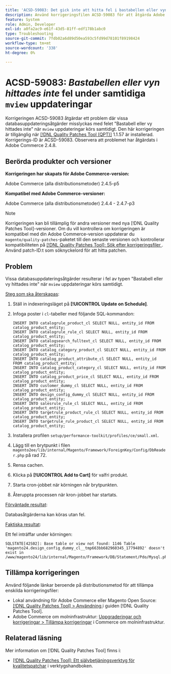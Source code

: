 ```yaml
---
title: 'ACSD-59083: Det gick inte att hitta fel i bastabellen eller vyn vid samtidiga vyuppdateringar'
description: Använd korrigeringsfilen ACSD-59083 för att åtgärda Adobe Commerce-problemet där vissa databasuppdateringsåtgärder misslyckas med felet "Bastabellen eller vyn hittades inte".
feature: System
role: Admin, Developer
exl-id: a0fa2ac9-e61f-43d5-81ff-edf178b1abc0
type: Troubleshooting
source-git-commit: 7fdb02a6d89d50ea593c5fd99d78101f89198424
workflow-type: tm+mt
source-wordcount: '338'
ht-degree: 0%

---
```


# ACSD-59083: *Bastabellen eller vyn hittades inte* fel under samtidiga `mview` uppdateringar

Korrigeringen ACSD-59083 åtgärdar ett problem där vissa databasuppdateringsåtgärder misslyckas med felet &quot;Bastabell eller vy hittades inte&quot; när `mview` uppdateringar körs samtidigt. Den här korrigeringen är tillgänglig när [[!DNL Quality Patches Tool (QPT)]](/help/tools/quality-patches-tool/quality-patches-tool-to-self-serve-quality-patches.md) 1.1.57 är installerad. Korrigerings-ID är ACSD-59083. Observera att problemet har åtgärdats i Adobe Commerce 2.4.8.

## Berörda produkter och versioner

**Korrigeringen har skapats för Adobe Commerce-version:**

Adobe Commerce (alla distributionsmetoder) 2.4.5-p5

**Kompatibel med Adobe Commerce-versioner:**

Adobe Commerce (alla distributionsmetoder) 2.4.4 - 2.4.7-p3

>[!NOTE]
>
>Korrigeringen kan bli tillämplig för andra versioner med nya [!DNL Quality Patches Tool]-versioner. Om du vill kontrollera om korrigeringen är kompatibel med din Adobe Commerce-version uppdaterar du `magento/quality-patches`-paketet till den senaste versionen och kontrollerar kompatibiliteten på [[!DNL Quality Patches Tool]: Sök efter korrigeringsfiler ](https://experienceleague.adobe.com/tools/commerce-quality-patches/index.html). Använd patch-ID:t som söknyckelord för att hitta patchen.

## Problem

Vissa databasuppdateringsåtgärder resulterar i fel av typen &quot;Bastabell eller vy hittades inte&quot; när `mview` uppdateringar körs samtidigt.

<u>Steg som ska återskapas</u>:

1. Ställ in indexeringsläget på **[!UICONTROL Update on Schedule]**.
1. Infoga poster i `cl`-tabeller med följande SQL-kommandon:

   ```
   INSERT INTO catalogrule_product_cl SELECT NULL, entity_id FROM catalog_product_entity;
   INSERT INTO catalogrule_rule_cl SELECT NULL, entity_id FROM catalog_product_entity;
   INSERT INTO catalogsearch_fulltext_cl SELECT NULL, entity_id FROM catalog_product_entity;
   INSERT INTO catalog_category_product_cl SELECT NULL, entity_id FROM catalog_product_entity;
   INSERT INTO catalog_product_attribute_cl SELECT NULL, entity_id FROM catalog_product_entity;
   INSERT INTO catalog_product_category_cl SELECT NULL, entity_id FROM catalog_product_entity;
   INSERT INTO catalog_product_price_cl SELECT NULL, entity_id FROM catalog_product_entity;
   INSERT INTO customer_dummy_cl SELECT NULL, entity_id FROM catalog_product_entity;
   INSERT INTO design_config_dummy_cl SELECT NULL, entity_id FROM catalog_product_entity;
   INSERT INTO salesrule_rule_cl SELECT NULL, entity_id FROM catalog_product_entity;
   INSERT INTO targetrule_product_rule_cl SELECT NULL, entity_id FROM catalog_product_entity;
   INSERT INTO targetrule_rule_product_cl SELECT NULL, entity_id FROM catalog_product_entity;
   ```

1. Installera profilen `setup/performance-toolkit/profiles/ce/small.xml`.
1. Lägg till en brytpunkt i filen `magento2ee/lib/internal/Magento/Framework/ForeignKey/Config/DbReader.php` på rad 72.
1. Rensa cachen.
1. Klicka på **[!UICONTROL Add to Cart]** för valfri produkt.
1. Starta cron-jobbet när körningen når brytpunkten.
1. Återuppta processen när kron-jobbet har startats.

<u>Förväntade resultat</u>:

Databasåtgärderna kan köras utan fel.

<u>Faktiska resultat</u>:

Ett fel inträffar under körningen:

```
SQLSTATE[42S02]: Base table or view not found: 1146 Table 'magento24.design_config_dummy_cl__tmp663bb682960345_17794892' doesn't exist in /www/magento24/lib/internal/Magento/Framework/DB/Statement/Pdo/Mysql.php:90
```

## Tillämpa korrigeringen

Använd följande länkar beroende på distributionsmetod för att tillämpa enskilda korrigeringsfiler:

* Lokal användning för Adobe Commerce eller Magento Open Source: [[!DNL Quality Patches Tool] > Användning ](/help/tools/quality-patches-tool/usage.md) i guiden [!DNL Quality Patches Tool].
* Adobe Commerce om molninfrastruktur: [Uppgraderingar och korrigeringar > Tillämpa korrigeringar](https://experienceleague.adobe.com/docs/commerce-cloud-service/user-guide/develop/upgrade/apply-patches.html) i Commerce om molninfrastruktur.


## Relaterad läsning

Mer information om [!DNL Quality Patches Tool] finns i:

* [[!DNL Quality Patches Tool]: Ett självbetjäningsverktyg för kvalitetspatchar](/help/tools/quality-patches-tool/quality-patches-tool-to-self-serve-quality-patches.md) i verktygshandboken.
